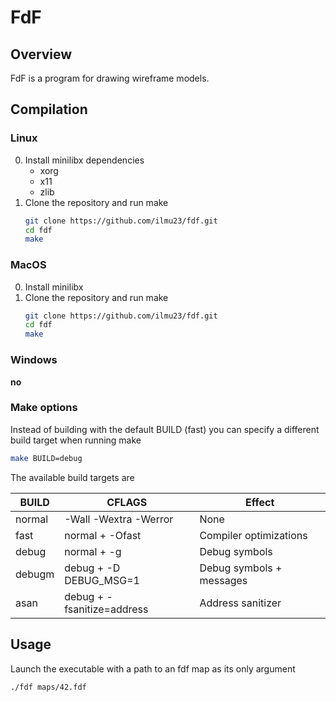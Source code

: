 # FdF

## Overview

FdF is a program for drawing wireframe models.

## Compilation

### Linux

0. Install minilibx dependencies
    - xorg
    - x11
    - zlib
1. Clone the repository and run make
    ```bash
    git clone https://github.com/ilmu23/fdf.git
    cd fdf
    make
    ```

### MacOS

0. Install minilibx
1. Clone the repository and run make
    ```bash
    git clone https://github.com/ilmu23/fdf.git
    cd fdf
    make
    ```

### Windows

**no**

### Make options

Instead of building with the default BUILD (fast) you can 
specify a different build target when running make

```bash
make BUILD=debug
```

The available build targets are

BUILD   | CFLAGS                        | Effect
------- | ----------------------------- | ------------------------
normal  | -Wall -Wextra -Werror         | None
fast    | normal + -Ofast               | Compiler optimizations
debug   | normal + -g                   | Debug symbols
debugm  | debug + -D DEBUG_MSG=1        | Debug symbols + messages
asan    | debug + -fsanitize=address    | Address sanitizer

## Usage

Launch the executable with a path to an fdf map as
its only argument

```bash
./fdf maps/42.fdf
```
